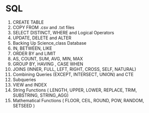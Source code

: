 # SQL

1) CREATE TABLE
2) COPY FROM .csv and .txt files
3) SELECT DISTINCT, WHERE and Logical Operators
4) UPDATE, DELETE and ALTER
5) Backing Up Science_class Database
6) IN, BETWEEN, LIKE
7) ORDER BY and LIMIT
8) AS, COUNT, SUM, AVG, MIN, MAX
9) GROUP BY, HAVING , CASE WHEN
10) JOINS (INNER, FULL, LEFT, RIGHT, CROSS, SELF, NATURAL)
11) Combining Queries (EXCEPT, INTERSECT, UNION) and CTE
12) Subqueries
13) VIEW and INDEX
14) String Functions ( LENGTH, UPPER, LOWER, REPLACE, TRIM, SUBSTRING, STRING_AGG)
15) Mathematical Functions ( FLOOR, CEIL, ROUND, POW, RANDOM, SETSEED )
